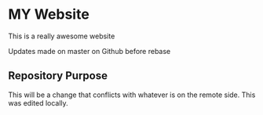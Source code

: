 # MY Website

This is a really awesome website

Updates made on master on Github before rebase

## Repository Purpose

This will be a change that conflicts
with whatever is on the remote side.
This was edited locally.

